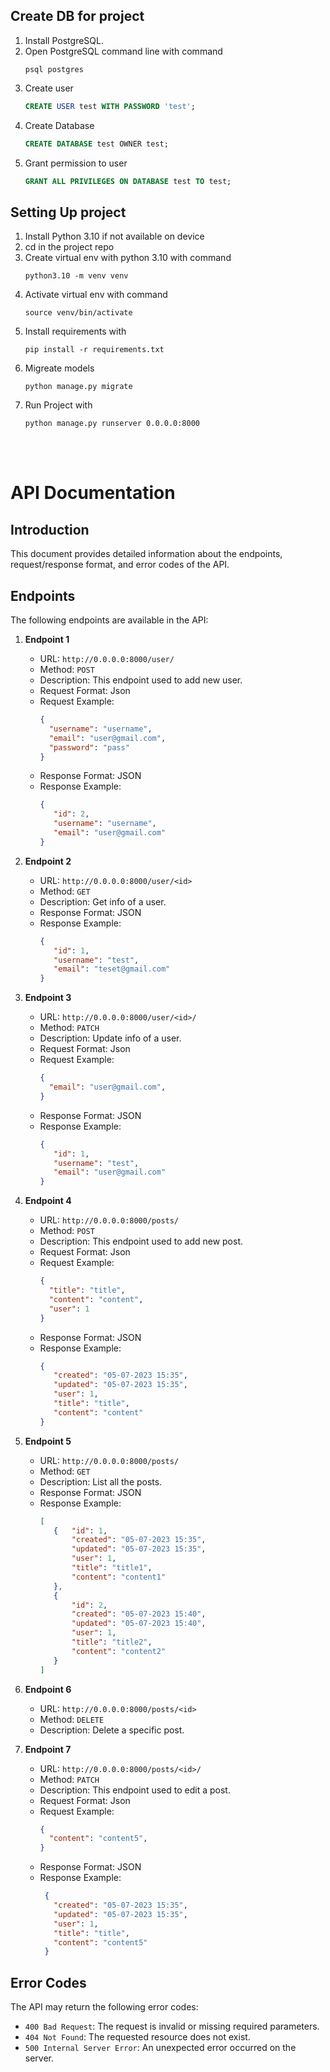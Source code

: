 ## Create DB for project
1. Install PostgreSQL.
2. Open PostgreSQL command line with command
   ```shell
   psql postgres
   ```
3. Create user
   ```SQL
   CREATE USER test WITH PASSWORD 'test';
   ```
4. Create Database
   ```SQL
   CREATE DATABASE test OWNER test;
   ```
5. Grant permission to user
   ```SQL
   GRANT ALL PRIVILEGES ON DATABASE test TO test;
   ```


## Setting Up project
1. Install Python 3.10 if not available on device
2. cd in the project repo
3. Create virtual env with python 3.10 with command
   ```shell
   python3.10 -m venv venv
   ```
4. Activate virtual env with command  
   ```shell
   source venv/bin/activate
   ```
5.  Install requirements with 
    ```shell
    pip install -r requirements.txt
    ```
6.  Migreate models
    ```shell
    python manage.py migrate
    ```
7.  Run Project with
    ```shell
    python manage.py runserver 0.0.0.0:8000
    ```



<br>
<br>

API Documentation
================

Introduction
------------
This document provides detailed information about the endpoints, request/response format, and error codes of the  API.

Endpoints
---------
The following endpoints are available in the API:

1. **Endpoint 1**
   - URL: `http://0.0.0.0:8000/user/`
   - Method: `POST`
   - Description: This endpoint used to add new user.
   - Request Format: Json
   - Request Example:
     ```json
     {
       "username": "username",
       "email": "user@gmail.com",
       "password": "pass"
     }
     ```
   - Response Format: JSON
   - Response Example:
     ```json
     {
        "id": 2,
        "username": "username",
        "email": "user@gmail.com"
     }
     ```

2. **Endpoint 2**
   - URL: `http://0.0.0.0:8000/user/<id>`
   - Method: `GET`
   - Description: Get info of a user.
   - Response Format: JSON
   - Response Example:
     ```json
     {
        "id": 1,
        "username": "test",
        "email": "teset@gmail.com"
     }
     ```
    
3. **Endpoint 3**
   - URL: `http://0.0.0.0:8000/user/<id>/`
   - Method: `PATCH`
   - Description: Update info of a user.
   - Request Format: Json
   - Request Example:
     ```json
     {
       "email": "user@gmail.com",
     }
     ```
   - Response Format: JSON
   - Response Example:
     ```json
     {
        "id": 1,
        "username": "test",
        "email": "user@gmail.com"
     }
     ```

4. **Endpoint 4**
   - URL: `http://0.0.0.0:8000/posts/`
   - Method: `POST`
   - Description: This endpoint used to add new post.
   - Request Format: Json
   - Request Example:
     ```json
     {
       "title": "title",
       "content": "content",
       "user": 1
     }
     ```
   - Response Format: JSON
   - Response Example:
     ```json
     {
        "created": "05-07-2023 15:35",
        "updated": "05-07-2023 15:35",
        "user": 1,
        "title": "title",
        "content": "content"
     }
     ```

5. **Endpoint 5**
   - URL: `http://0.0.0.0:8000/posts/`
   - Method: `GET`
   - Description: List all the posts.
   - Response Format: JSON
   - Response Example:
     ```json
     [
        {   "id": 1,
            "created": "05-07-2023 15:35",
            "updated": "05-07-2023 15:35",
            "user": 1,
            "title": "title1",
            "content": "content1"
        },
        {
            "id": 2,
            "created": "05-07-2023 15:40",
            "updated": "05-07-2023 15:40",
            "user": 1,
            "title": "title2",
            "content": "content2"
        }
     ]
     ```

6. **Endpoint 6**
   - URL: `http://0.0.0.0:8000/posts/<id>`
   - Method: `DELETE`
   - Description: Delete a specific post.

7. **Endpoint 7**
   - URL: `http://0.0.0.0:8000/posts/<id>/`
   - Method: `PATCH`
   - Description: This endpoint used to edit a post.
   - Request Format: Json
   - Request Example:
     ```json
     {
       "content": "content5",
     }
     ```
   - Response Format: JSON
   - Response Example:
     ```json
      {
        "created": "05-07-2023 15:35",
        "updated": "05-07-2023 15:35",
        "user": 1,
        "title": "title",
        "content": "content5"
      }
     ```

Error Codes
-----------
The API may return the following error codes:

- `400 Bad Request`: The request is invalid or missing required parameters.
- `404 Not Found`: The requested resource does not exist.
- `500 Internal Server Error`: An unexpected error occurred on the server.
